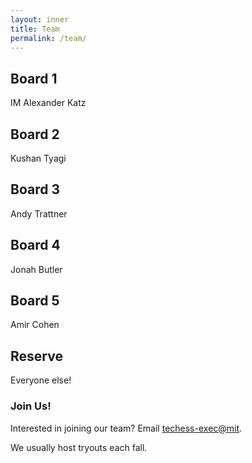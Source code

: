 ```yaml
---
layout: inner
title: Team
permalink: /team/
---
```

## Board 1
IM Alexander Katz

## Board 2
Kushan Tyagi

## Board 3
Andy Trattner

## Board 4
Jonah Butler

## Board 5
Amir Cohen

## Reserve
Everyone else!

### Join Us!
Interested in joining our team? Email [techess-exec@mit](mailto:techess-exec@mit.edu).

We usually host tryouts each fall.

